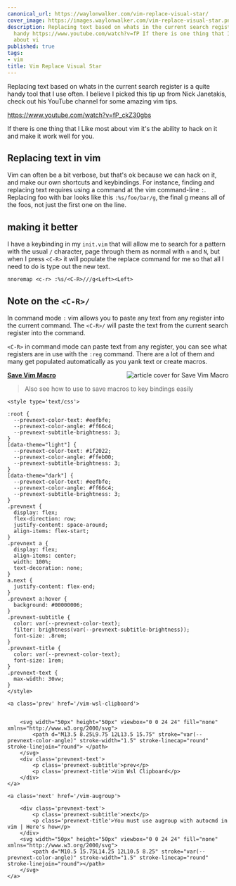 ```yaml
---
canonical_url: https://waylonwalker.com/vim-replace-visual-star/
cover_image: https://images.waylonwalker.com/vim-replace-visual-star.png
description: Replacing text based on whats in the current search register is a quite
  handy https://www.youtube.com/watch?v=fP If there is one thing that I Like most
  about vi
published: true
tags:
- vim
title: Vim Replace Visual Star
---
```


Replacing text based on whats in the current search register is a quite handy tool that I use often.  I believe I picked this tip up from Nick Janetakis, check out his YouTube channel for some amazing vim tips.

https://www.youtube.com/watch?v=fP_ckZ30gbs

If there is one thing that I Like most about vim it's the ability to hack on it and make it work well for you.

## Replacing text in vim

Vim can often be a bit verbose, but that's ok because we can hack on it, and  make our own shortcuts and keybindings.  For instance, finding and replacing  text requires using a command at the vim command-line `:`.  Replacing foo with bar looks like this `:%s/foo/bar/g`, the final g means all of the foos, not just  the first one on the line.

## making it better

I have a keybinding in my `init.vim` that will allow me to search for a pattern with the usual `/` character, page through them as normal with `n` and `N`, but when I press `<C-R>` it will populate the replace command for me so that all I need to do is type out the new text.

``` vim
nnoremap <c-r> :%s/<C-R>///g<Left><Left>
```

## Note on the `<C-R>/`

In command mode `:` vim allows you to paste any text from any register into the current command.  The `<C-R>/` will paste the text from the current search register into the command.

`<C-R>` in command mode can paste text from any register, you can see what
registers are in use with the `:reg` command.  There are a lot of them and many get populated automatically as you yank text or create macros.


  <div class="onelinelink-wrapper">
      <a class="onelinelink" href="https://waylonwalker.com/save-vim-macro/">
          <img style="float: right;" align='right' src="https://images.waylonwalker.com/save-vim-macro-og_250x140.png" alt="article cover for 
 Save Vim Macro
"/>
          <p><strong>
 Save Vim Macro
</strong></p>
      </a>
  </div>


> Also see how to use <C-R> to save macros to key bindings easily
<div class='prevnext'>

    <style type='text/css'>

    :root {
      --prevnext-color-text: #eefbfe;
      --prevnext-color-angle: #ff66c4;
      --prevnext-subtitle-brightness: 3;
    }
    [data-theme="light"] {
      --prevnext-color-text: #1f2022;
      --prevnext-color-angle: #ffeb00;
      --prevnext-subtitle-brightness: 3;
    }
    [data-theme="dark"] {
      --prevnext-color-text: #eefbfe;
      --prevnext-color-angle: #ff66c4;
      --prevnext-subtitle-brightness: 3;
    }
    .prevnext {
      display: flex;
      flex-direction: row;
      justify-content: space-around;
      align-items: flex-start;
    }
    .prevnext a {
      display: flex;
      align-items: center;
      width: 100%;
      text-decoration: none;
    }
    a.next {
      justify-content: flex-end;
    }
    .prevnext a:hover {
      background: #00000006;
    }
    .prevnext-subtitle {
      color: var(--prevnext-color-text);
      filter: brightness(var(--prevnext-subtitle-brightness));
      font-size: .8rem;
    }
    .prevnext-title {
      color: var(--prevnext-color-text);
      font-size: 1rem;
    }
    .prevnext-text {
      max-width: 30vw;
    }
    </style>
    
    <a class='prev' href='/vim-wsl-clipboard'>
    

        <svg width="50px" height="50px" viewbox="0 0 24 24" fill="none" xmlns="http://www.w3.org/2000/svg">
            <path d="M13.5 8.25L9.75 12L13.5 15.75" stroke="var(--prevnext-color-angle)" stroke-width="1.5" stroke-linecap="round" stroke-linejoin="round"> </path>
        </svg>
        <div class='prevnext-text'>
            <p class='prevnext-subtitle'>prev</p>
            <p class='prevnext-title'>Vim Wsl Clipboard</p>
        </div>
    </a>
    
    <a class='next' href='/vim-augroup'>
    
        <div class='prevnext-text'>
            <p class='prevnext-subtitle'>next</p>
            <p class='prevnext-title'>You must use augroup with autocmd in vim | Here's how</p>
        </div>
        <svg width="50px" height="50px" viewbox="0 0 24 24" fill="none" xmlns="http://www.w3.org/2000/svg">
            <path d="M10.5 15.75L14.25 12L10.5 8.25" stroke="var(--prevnext-color-angle)" stroke-width="1.5" stroke-linecap="round" stroke-linejoin="round"></path>
        </svg>
    </a>
  </div>
